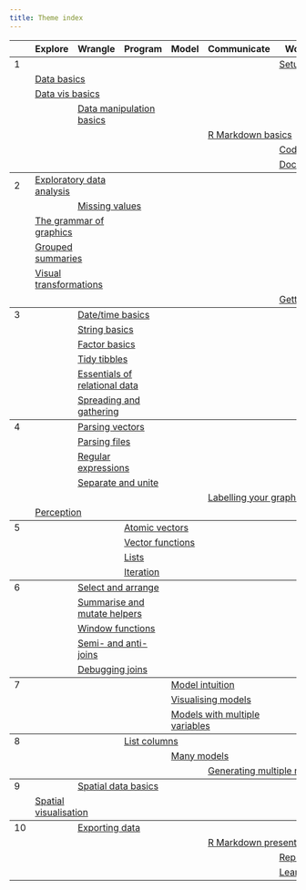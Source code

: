 ```yaml
---
title: Theme index
---
```


<table class="syllabus">
<colgroup>
  <col class="week" />
  <col class="theme" />
  <col class="theme" />
  <col class="theme" />
  <col class="theme" />
  <col class="theme" />
  <col class="theme" />
  <col class="theme" />
</colgroup>

<thead>
<tr>
  <th></th>
  <th>Explore</th>
  <th>Wrangle</th>
  <th>Program</th>
  <th>Model</th>
  <th>Communicate</th>
  <th>Workflow</th>
  <th></th>
</tr>
</thread>
<tbody>
<tr class="workflow">
<td>1</td>
  <td colspan="5"></td>
  <td colspan="2"><a href="setup.html">Setup</a></td>
</tr>
<tr class="explore">
<td></td>
  <td colspan="2"><a href="data-basics.html">Data basics</a></td>
  <td colspan="5"></td>
</tr>
<tr class="explore">
<td></td>
  <td colspan="2"><a href="vis-basics.html">Data vis basics</a></td>
  <td colspan="5"></td>
</tr>
<tr class="wrangle">
<td></td>
  <td colspan="1"></td>
  <td colspan="2"><a href="manip-basics.html">Data manipulation basics</a></td>
  <td colspan="4"></td>
</tr>
<tr class="communicate">
<td></td>
  <td colspan="4"></td>
  <td colspan="2"><a href="rmarkdown-basics.html">R Markdown basics</a></td>
  <td colspan="1"></td>
</tr>
<tr class="workflow">
<td></td>
  <td colspan="5"></td>
  <td colspan="2"><a href="code-style.html">Code style</a></td>
</tr>
<tr class="workflow">
<td></td>
  <td colspan="5"></td>
  <td colspan="2"><a href="documentation.html">Documentation</a></td>
</tr>
</tbody>
<tbody>
<tr class="explore">
<td>2</td>
  <td colspan="2"><a href="eda.html">Exploratory data analysis</a></td>
  <td colspan="5"></td>
</tr>
<tr class="wrangle">
<td></td>
  <td colspan="1"></td>
  <td colspan="2"><a href="missing-values.html">Missing values</a></td>
  <td colspan="4"></td>
</tr>
<tr class="explore">
<td></td>
  <td colspan="2"><a href="vis-theory.html">The grammar of graphics</a></td>
  <td colspan="5"></td>
</tr>
<tr class="explore">
<td></td>
  <td colspan="2"><a href="vis-summaries.html">Grouped summaries</a></td>
  <td colspan="5"></td>
</tr>
<tr class="explore">
<td></td>
  <td colspan="2"><a href="vis-transformation.html">Visual transformations</a></td>
  <td colspan="5"></td>
</tr>
<tr class="workflow">
<td></td>
  <td colspan="5"></td>
  <td colspan="2"><a href="getting-help.html">Getting help</a></td>
</tr>
</tbody>
<tbody>
<tr class="wrangle">
<td>3</td>
  <td colspan="1"></td>
  <td colspan="2"><a href="datetime-basics.html">Date/time basics</a></td>
  <td colspan="4"></td>
</tr>
<tr class="wrangle">
<td></td>
  <td colspan="1"></td>
  <td colspan="2"><a href="string-basics.html">String basics</a></td>
  <td colspan="4"></td>
</tr>
<tr class="wrangle">
<td></td>
  <td colspan="1"></td>
  <td colspan="2"><a href="factor-basics.html">Factor basics</a></td>
  <td colspan="4"></td>
</tr>
<tr class="wrangle">
<td></td>
  <td colspan="1"></td>
  <td colspan="2"><a href="tidy-tibbles.html">Tidy tibbles</a></td>
  <td colspan="4"></td>
</tr>
<tr class="wrangle">
<td></td>
  <td colspan="1"></td>
  <td colspan="2"><a href="relational-basics.html">Essentials of relational data</a></td>
  <td colspan="4"></td>
</tr>
<tr class="wrangle">
<td></td>
  <td colspan="1"></td>
  <td colspan="2"><a href="spread-gather.html">Spreading and gathering</a></td>
  <td colspan="4"></td>
</tr>
</tbody>
<tbody>
<tr class="wrangle">
<td>4</td>
  <td colspan="1"></td>
  <td colspan="2"><a href="parse-vector.html">Parsing vectors</a></td>
  <td colspan="4"></td>
</tr>
<tr class="wrangle">
<td></td>
  <td colspan="1"></td>
  <td colspan="2"><a href="parse-file.html">Parsing files</a></td>
  <td colspan="4"></td>
</tr>
<tr class="wrangle">
<td></td>
  <td colspan="1"></td>
  <td colspan="2"><a href="regexps.html">Regular expressions</a></td>
  <td colspan="4"></td>
</tr>
<tr class="wrangle">
<td></td>
  <td colspan="1"></td>
  <td colspan="2"><a href="separate-unite.html">Separate and unite</a></td>
  <td colspan="4"></td>
</tr>
<tr class="communicate">
<td></td>
  <td colspan="4"></td>
  <td colspan="2"><a href="vis-labelling.html">Labelling your graphics</a></td>
  <td colspan="1"></td>
</tr>
<tr class="explore">
<td></td>
  <td colspan="2"><a href="vis-perception.html">Perception</a></td>
  <td colspan="5"></td>
</tr>
</tbody>
<tbody>
<tr class="program">
<td>5</td>
  <td colspan="2"></td>
  <td colspan="2"><a href="vectors.html">Atomic vectors</a></td>
  <td colspan="3"></td>
</tr>
<tr class="program">
<td></td>
  <td colspan="2"></td>
  <td colspan="2"><a href="vector-functions.html">Vector functions</a></td>
  <td colspan="3"></td>
</tr>
<tr class="program">
<td></td>
  <td colspan="2"></td>
  <td colspan="2"><a href="lists.html">Lists</a></td>
  <td colspan="3"></td>
</tr>
<tr class="program">
<td></td>
  <td colspan="2"></td>
  <td colspan="2"><a href="iteration.html">Iteration</a></td>
  <td colspan="3"></td>
</tr>
</tbody>
<tbody>
<tr class="wrangle">
<td>6</td>
  <td colspan="1"></td>
  <td colspan="2"><a href="select-arrange.html">Select and arrange</a></td>
  <td colspan="4"></td>
</tr>
<tr class="wrangle">
<td></td>
  <td colspan="1"></td>
  <td colspan="2"><a href="manip-helpers.html">Summarise and mutate helpers</a></td>
  <td colspan="4"></td>
</tr>
<tr class="wrangle">
<td></td>
  <td colspan="1"></td>
  <td colspan="2"><a href="window-functions.html">Window functions</a></td>
  <td colspan="4"></td>
</tr>
<tr class="wrangle">
<td></td>
  <td colspan="1"></td>
  <td colspan="2"><a href="filter-joins.html">Semi- and anti-joins</a></td>
  <td colspan="4"></td>
</tr>
<tr class="wrangle">
<td></td>
  <td colspan="1"></td>
  <td colspan="2"><a href="joins-debugging.html">Debugging joins</a></td>
  <td colspan="4"></td>
</tr>
</tbody>
<tbody>
<tr class="model">
<td>7</td>
  <td colspan="3"></td>
  <td colspan="2"><a href="model-basics.html">Model intuition</a></td>
  <td colspan="2"></td>
</tr>
<tr class="model">
<td></td>
  <td colspan="3"></td>
  <td colspan="2"><a href="model-vis.html">Visualising models</a></td>
  <td colspan="2"></td>
</tr>
<tr class="model">
<td></td>
  <td colspan="3"></td>
  <td colspan="2"><a href="model-multivariate.html">Models with multiple variables</a></td>
  <td colspan="2"></td>
</tr>
</tbody>
<tbody>
<tr class="program">
<td>8</td>
  <td colspan="2"></td>
  <td colspan="2"><a href="list-cols.html">List columns</a></td>
  <td colspan="3"></td>
</tr>
<tr class="model">
<td></td>
  <td colspan="3"></td>
  <td colspan="2"><a href="model-many.html">Many models</a></td>
  <td colspan="2"></td>
</tr>
<tr class="communicate">
<td></td>
  <td colspan="4"></td>
  <td colspan="2"><a href="report-generation.html">Generating multiple reports</a></td>
  <td colspan="1"></td>
</tr>
</tbody>
<tbody>
<tr class="wrangle">
<td>9</td>
  <td colspan="1"></td>
  <td colspan="2"><a href="spatial-basics.html">Spatial data basics</a></td>
  <td colspan="4"></td>
</tr>
<tr class="explore">
<td></td>
  <td colspan="2"><a href="spatial-vis.html">Spatial visualisation</a></td>
  <td colspan="5"></td>
</tr>
</tbody>
<tbody>
<tr class="wrangle">
<td>10</td>
  <td colspan="1"></td>
  <td colspan="2"><a href="export.html">Exporting data</a></td>
  <td colspan="4"></td>
</tr>
<tr class="communicate">
<td></td>
  <td colspan="4"></td>
  <td colspan="2"><a href="rmarkdown-formats.html">R Markdown presentations</a></td>
  <td colspan="1"></td>
</tr>
<tr class="workflow">
<td></td>
  <td colspan="5"></td>
  <td colspan="2"><a href="reprexes.html">Reprexes</a></td>
</tr>
<tr class="workflow">
<td></td>
  <td colspan="5"></td>
  <td colspan="2"><a href="learning-more.html">Learning more</a></td>
</tr>
</tbody>
</table>